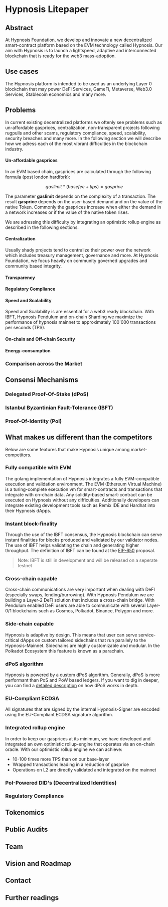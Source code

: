 # Hypnosis Litepaper

## Abstract

At Hypnosis Foundation, we develop and innovate a new decentralized smart-contract platform based on the EVM technology called Hypnosis. Our aim with Hypnosis is to launch a lightspeed, adaptive and interconnected blockchain that is ready for the web3 mass-adoption. 

## Use cases

The Hypnosis platform is intended to be used as an underlying Layer 0 blockchain that may power DeFi Services, GameFi, Metaverse, Web3.0 Services, Stablecoin economics and many more. 

## Problems

In current existing decentralized platforms we oftenly see problems such as un-affordable gasprices, centralization, non-transparent projects following rugpulls and other scams, regulatory compliance, speed, scalability, security breaches and many more. In the following section we will describe how we adress each of the most vibrant difficulties in the blockchain industry.


#### Un-affordable gasprices

In an EVM based chain, gasprices are calculated through the following formula (post london hardfork): 

```math
gaslimit * (basefee+ tips) = gasprice
```

The parameter **gaslimit** depends on the complexity of a transaction. The result **gasprice** depends on the user-based demand and on the value of the native Token. 
Commonly the gasprices increase when either the demand in a network increases or if the value of the native token rises.

We are adressing this difficulty by integrating an optimistic rollup engine as described in the following sections.

#### Centralization

Usually shady projects tend to centralize their power over the network which includes treasury management, governance and more. At Hypnosis Foundation, we focus heavily on community governed upgrades and community based integrity.

#### Transparency


#### Regulatory Compliance

#### Speed and Scalability

Speed and Scalability is are essential for a web3 ready blockchain. With IBFT, Hypnosis Pendulum and on-chain Sharding we maximize the performance of hypnosis mainnet to approximately 100'000 transactions per seconds (TPS). 

#### On-chain and Off-chain Security

#### Energy-consumption

### Comparison across the Market

## Consensi Mechanisms

### Delegated Proof-Of-Stake (dPoS)

### Istanbul Byzantinian Fault-Tolerance (IBFT)

### Proof-Of-Identity (PoI)

## What makes us different than the competitors

Below are some features that make Hypnosis unique among market-competitors.

### Fully compatible with EVM

The golang implementation of Hypnosis integrates a fully EVM-compatible execution and validation environment. The EVM (Ethereum Virtual Machine) is a turing-complete execution vm for smart-contracts and transactions that integrate with on-chain data. Any solidity-based smart-contract can be executed on Hypnosis without any difficulties. Additionally developers can integrate existing development tools such as Remix IDE and Hardhat into their Hypnosis dApps. 

### Instant block-finality

Through the use of the IBFT consensus, the Hypnosis blockchain can serve instant finalities for blocks produced and validated by our validator nodes.
The use of IBFT helps validating the chain and generating higher throughput. The definition of IBFT can be found at the [EIP-650](https://github.com/ethereum/EIPs/issues/650) proposal. 

> Note: IBFT is still in development and will be released on a seperate testnet

### Cross-chain capable

Cross-chain communications are very important when dealing with DeFI (especially swaps, lending/burrowing). With Hypnosis Pendulum we are building a Layer-2 DeFi solution that includes a cross-chain bridge. With Pendulum enabled DeFi users are able to communicate with several Layer-0/1 blockchains such as Cosmos, Polkadot, Binance, Polygon and more.

### Side-chain capable

Hypnosis is adaptive by design. This means that user can serve service-critical dApps on custom tailored sidechains that run parallely to the Hypnosis-Mainnet. Sidechains are highly customizable and modular. In the Polkadot Ecosystem this feature is known as a parachain.

### dPoS algorithm

Hypnosis is powered by a custom dPoS algorithm. Generally, dPoS is more performant than PoS and PoW based ledgers. If you want to dig in deeper, you can find a [detailed description](https://www.geeksforgeeks.org/delegated-proof-of-stake/) on how dPoS works in depth.

### EU-Compliant ECDSA 

All signatures that are signed by the internal Hypnosis-Signer are encoded using the EU-Compliant ECDSA signature algorithm. 

### Integrated rollup engine

In order to keep our gasprices at its minimum, we have developed and integrated an own optimistic rollup-engine that operates via an on-chain oracle. With our optimistic rollup engine we can achieve:

- 10-100 times more TPS than on our base-layer
- Wrapped transactions leading in a reduction of gasprice
- Operations on L2 are directly validated and integrated on the mainnet   

### PoI-Powered DID's (Decentralized Identities)

### Regulatory Compliance

## Tokenomics

## Public Audits

## Team

## Vision and Roadmap

## Contact

## Further readings
